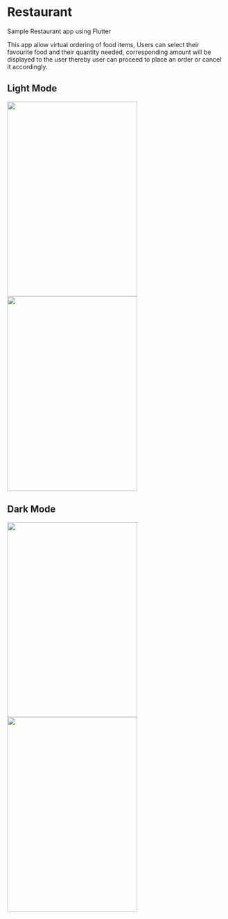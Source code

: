 # Restaurant
Sample Restaurant app using Flutter

This app allow virtual ordering of food items, Users can select their favourite food and their quantity needed, corresponding amount will be displayed to the user thereby user can proceed to place an order or cancel it accordingly.

## Light Mode
<image src="https://user-images.githubusercontent.com/58719230/80373854-53857480-88b3-11ea-9995-1b1e599ff94e.png" width="300" height="450">  <image src="https://user-images.githubusercontent.com/58719230/80793241-394dde00-8bb4-11ea-8f85-947ae83cef2e.png" width="300" height="450"> 

## Dark Mode
<image src="https://user-images.githubusercontent.com/58719230/80377255-a7df2300-88b8-11ea-9892-6eac0ba34572.png" width="300" height="450">  <image src="https://user-images.githubusercontent.com/58719230/80793281-54205280-8bb4-11ea-98d8-098599572dc0.png" width="300" height="450">
